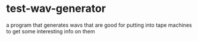 # test-wav-generator
a program that generates wavs that are good for putting into tape machines to get some interesting info on them
